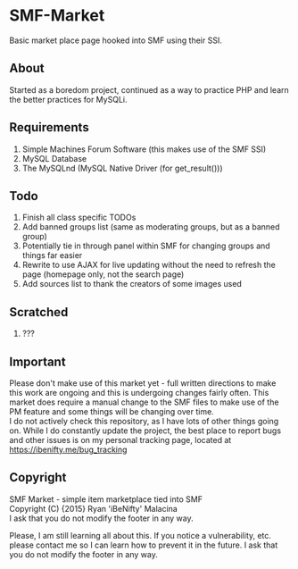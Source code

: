SMF-Market
======
Basic market place page hooked into SMF using their SSI.

About
------ 
Started as a boredom project, continued as a way to practice PHP and learn the better practices for MySQLi.

Requirements
------
1. Simple Machines Forum Software (this makes use of the SMF SSI)
2. MySQL Database
3. The MySQLnd (MySQL Native Driver (for get_result()))

Todo
------ 
1. Finish all class specific TODOs
2. Add banned groups list (same as moderating groups, but as a banned group)
3. Potentially tie in through panel within SMF for changing groups and things far easier
4. Rewrite to use AJAX for live updating without the need to refresh the page (homepage only, not the search page)
5. Add sources list to thank the creators of some images used

Scratched
------
1. ???

Important
------
Please don't make use of this market yet - full written directions to make this work are ongoing and this is undergoing changes fairly often.
This market does require a manual change to the SMF files to make use of the PM feature and some things will be changing over time.  
I do not actively check this repository, as I have lots of other things going on. While I do constantly update the project, the best place to report bugs
and other issues is on my personal tracking page, located at https://ibenifty.me/bug_tracking

Copyright
------
SMF Market - simple item marketplace tied into SMF  
Copyright (C) {2015} Ryan 'iBeNifty' Malacina  
I ask that you do not modify the footer in any way.  
  
Please, I am still learning all about this. If you notice a vulnerability, etc. please contact me so I can learn how to prevent it in the future.
I ask that you do not modify the footer in any way.
